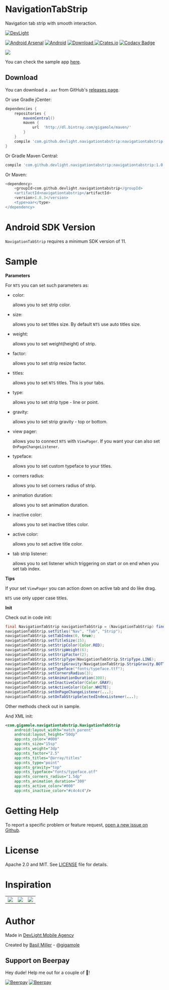NavigationTabStrip
==================

Navigation tab strip with smooth interaction.

[![DevLight](https://lh4.googleusercontent.com/-9btnRFp_eVo/V5cfwZsBpMI/AAAAAAAAC4E/s4NGoezKhpAVdVofAoez1QWpzK5Na8_cQCL0B/w147-h20-no/devlight-badge.png)](http://devlight.com.ua)

[![Android Arsenal](https://img.shields.io/badge/Android%20Arsenal-NavigationTabStrip-yellow.svg?style=flat)](http://android-arsenal.com/details/1/3603)
[![Android](https://img.shields.io/badge/platform-android-brightgreen.svg?style=flat&label=Platform)](https://github.com/DevLight-Mobile-Agency)
[![Download](https://api.bintray.com/packages/gigamole/maven/navigationtabstrip/images/download.svg) ](https://bintray.com/gigamole/maven/navigationtabstrip/_latestVersion)
[![Crates.io](https://img.shields.io/crates/l/rustc-serialize.svg?maxAge=2592000&label=License)](https://github.com/DevLight-Mobile-Agency/NavigationTabStrip/blob/master/LICENSE.txt)
[![Codacy Badge](https://api.codacy.com/project/badge/Grade/d41363ef8b8542b5ad7c6a3b1a788e95)](https://www.codacy.com/app/gigamole53/NavigationTabStrip?utm_source=github.com&amp;utm_medium=referral&amp;utm_content=DevLight-Mobile-Agency/NavigationTabStrip&amp;utm_campaign=Badge_Grade)

![](https://lh6.googleusercontent.com/-wpGnxe1Vefc/VziiygaS9WI/AAAAAAAACd4/c4fU_EG-DHkoby1SIbI5BDtqITpGiZZhwCL0B/w326-h551-no/nts.gif)

You can check the sample app [here](https://github.com/DevLight-Mobile-Agency/NavigationTabStrip/tree/master/app).

Download
------------

You can download a `.aar` from GitHub's [releases page](https://github.com/DevLight-Mobile-Agency/NavigationTabStrip/releases).

Or use Gradle jCenter:

```groovy
dependencies {
    repositories {
        mavenCentral()
        maven {
            url  'http://dl.bintray.com/gigamole/maven/'
        }
    }
    compile 'com.github.devlight.navigationtabstrip:navigationtabstrip:+'
}
```

Or Gradle Maven Central:

```groovy
compile 'com.github.devlight.navigationtabstrip:navigationtabstrip:1.0.3'
```

Or Maven:

```groovy
<dependency>
    <groupId>com.github.devlight.navigationtabstrip</groupId>
    <artifactId>navigationtabstrip</artifactId>
    <version>1.0.3</version>
    <type>aar</type>
</dependency>
```

Android SDK Version
=========

`NavigationTabStrip` requires a minimum SDK version of 11. 

Sample
========

<b>Parameters</b>

For `NTS` you can set such parameters as:
 
 - color:
    
    allows you to set strip color.
    
 - size:
     
    allows you to set titles size. By default `NTS` use auto titles size.
    
 - weight:
     
    allows you to set weight(height) of strip.
    
 - factor:
     
    allows you to set strip resize factor.
    
 - titles:
    
    allows you to set `NTS` titles. This is your tabs.
    
 - type:
    
    allows you to set strip type - line or point.
    
 - gravity:
    
    allows you to set strip gravity - top or bottom.
    
 - view pager:
     
    allows you to connect `NTS` with `ViewPager`. If you want your can also set `OnPageChangeListener`.    
    
 - typeface:
 
    allows you to set custom typeface to your titles.
 
 - corners radius:
    
    allows you to set corners radius of strip.

 - animation duration:
  
    allows you to set animation duration.
      
 - inactive color:

    allows you to set inactive titles color.
     
 - active color:
  
    allows you to set active title color.
     
 - tab strip listener:
  
    allows you to set listener which triggering on start or on end when you set tab index.

<b>Tips</b>

If your set `ViewPager` you can action down on active tab and do like drag.

`NTS` use only upper case titles.

<b>Init</b>

Check out in code init:

```java
final NavigationTabStrip navigationTabStrip = (NavigationTabStrip) findViewById(R.id.nts);
navigationTabStrip.setTitles("Nav", "Tab", "Strip");
navigationTabStrip.setTabIndex(0, true);
navigationTabStrip.setTitleSize(15);
navigationTabStrip.setStripColor(Color.RED);
navigationTabStrip.setStripWeight(6);
navigationTabStrip.setStripFactor(2);
navigationTabStrip.setStripType(NavigationTabStrip.StripType.LINE);
navigationTabStrip.setStripGravity(NavigationTabStrip.StripGravity.BOTTOM);
navigationTabStrip.setTypeface("fonts/typeface.ttf");
navigationTabStrip.setCornersRadius(3);
navigationTabStrip.setAnimationDuration(300);
navigationTabStrip.setInactiveColor(Color.GRAY);
navigationTabStrip.setActiveColor(Color.WHITE);
navigationTabStrip.setOnPageChangeListener(...);
navigationTabStrip.setOnTabStripSelectedIndexListener(...);
```
            
Other methods check out in sample.

And XML init:

```xml
<com.gigamole.navigationtabstrip.NavigationTabStrip
    android:layout_width="match_parent"
    android:layout_height="50dp"
    app:nts_color="#000"
    app:nts_size="15sp"
    app:nts_weight="3dp"
    app:nts_factor="2.5"
    app:nts_titles="@array/titles"
    app:nts_type="point"
    app:nts_gravity="top"
    app:nts_typeface="fonts/typeface.otf"
    app:nts_corners_radius="1.5dp"
    app:nts_animation_duration="300"
    app:nts_active_color="#000"
    app:nts_inactive_color="#c4c4c4"/>
```

Getting Help
======

To report a specific problem or feature request, [open a new issue on Github](https://github.com/DevLight-Mobile-Agency/NavigationTabStrip/issues/new).

License
======

Apache 2.0 and MIT. See [LICENSE](https://github.com/DevLight-Mobile-Agency/NavigationTabStrip/blob/master/LICENSE.txt) file for details.

Inspiration
======

|     |     |     |
|:---:|:---:|:---:|
![](https://d13yacurqjgara.cloudfront.net/users/259538/screenshots/2594107/tabs-transition.gif)|![](https://s-media-cache-ak0.pinimg.com/originals/42/b4/47/42b447c201642b2e82c981bc6599d850.gif)|![](https://s-media-cache-ak0.pinimg.com/originals/40/ae/5e/40ae5eed129a90ac9e7ee73cdb24e69d.gif)

Author
=======

Made in [DevLight Mobile Agency](https://github.com/DevLight-Mobile-Agency)

Created by [Basil Miller](https://github.com/GIGAMOLE) - [@gigamole](mailto:gigamole53@gmail.com)
## Support on Beerpay
Hey dude! Help me out for a couple of :beers:!

[![Beerpay](https://beerpay.io/DevLight-Mobile-Agency/NavigationTabStrip/badge.svg?style=beer-square)](https://beerpay.io/DevLight-Mobile-Agency/NavigationTabStrip)  [![Beerpay](https://beerpay.io/DevLight-Mobile-Agency/NavigationTabStrip/make-wish.svg?style=flat-square)](https://beerpay.io/DevLight-Mobile-Agency/NavigationTabStrip?focus=wish)